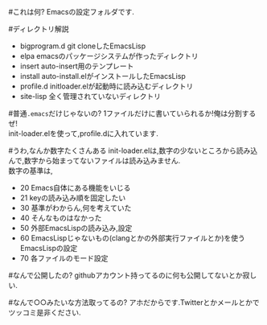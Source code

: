 #これは何?
Emacsの設定フォルダです.

#ディレクトリ解説
+ bigprogram.d git cloneしたEmacsLisp
+ elpa emacsのパッケージシステムが作ったディレクトリ
+ insert auto-insert用のテンプレート
+ install auto-install.elがインストールしたEmacsLisp
+ profile.d initloader.elが起動時に読み込むディレクトリ
+ site-lisp 全く管理されていないディレクトリ

#普通`.emacs`だけじゃないの?
1ファイルだけに書いていられるか!俺は分割するぜ!  
init-loader.elを使って,profile.dに入れています.

#うわ,なんか数字たくさんある
init-loader.elは,数字の少ないところから読み込んで,数字から始まってないファイルは読み込みません.  
数字の基準は,

* 20 Emacs自体にある機能をいじる
* 21 keyの読み込み順を固定したい
* 30 基準がわからん,何を考えていた
* 40 そんなものはなかった
* 50 外部EmacsLispの読み込み,設定
* 60 EmacsLispじゃないもの(clangとかの外部実行ファイルとか)を使うEmacsLispの設定
* 70 各ファイルのモード設定

#なんで公開したの?
githubアカウント持ってるのに何も公開してないとか寂しい.

#なんで○○みたいな方法取ってるの?
アホだからです.Twitterとかメールとかでツッコミ是非ください.
